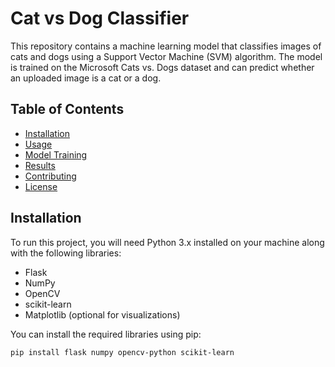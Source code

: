 # Cat vs Dog Classifier

This repository contains a machine learning model that classifies images of cats and dogs using a Support Vector Machine (SVM) algorithm. The model is trained on the Microsoft Cats vs. Dogs dataset and can predict whether an uploaded image is a cat or a dog.

## Table of Contents

- [Installation](#installation)
- [Usage](#usage)
- [Model Training](#model-training)
- [Results](#results)
- [Contributing](#contributing)
- [License](#license)

## Installation

To run this project, you will need Python 3.x installed on your machine along with the following libraries:

- Flask
- NumPy
- OpenCV
- scikit-learn
- Matplotlib (optional for visualizations)

You can install the required libraries using pip:

```bash
pip install flask numpy opencv-python scikit-learn
